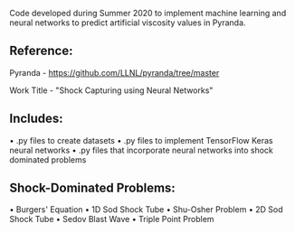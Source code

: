 Code developed during Summer 2020 to implement machine learning and neural networks to predict artificial viscosity values in Pyranda.

## Reference:
Pyranda -  https://github.com/LLNL/pyranda/tree/master

Work Title - "Shock Capturing using Neural Networks"

## Includes:
• .py files to create datasets
• .py files to implement TensorFlow Keras neural networks
• .py files that incorporate neural networks into shock dominated problems

## Shock-Dominated Problems:
• Burgers' Equation
• 1D Sod Shock Tube
• Shu-Osher Problem
• 2D Sod Shock Tube
• Sedov Blast Wave
• Triple Point Problem
